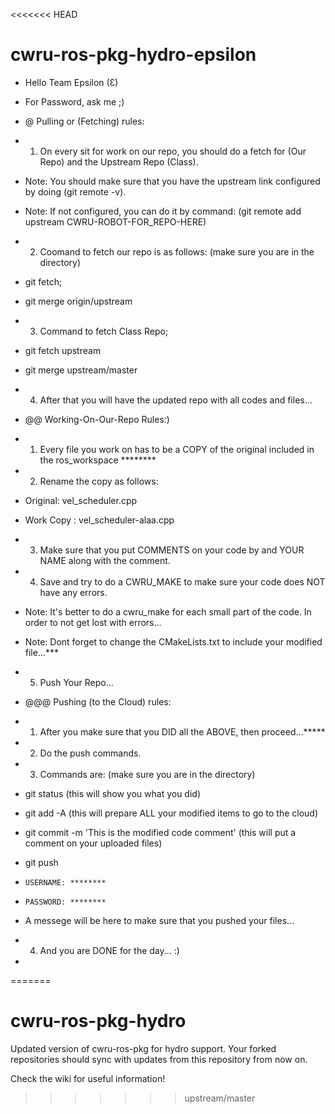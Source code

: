 <<<<<<< HEAD
# cwru-ros-pkg-hydro-epsilon

- Hello Team Epsilon (Ɛ)
- For Password, ask me ;)

- @ Pulling or (Fetching) rules:
- 1) On every sit for work on our repo, you should do a fetch for (Our Repo) and the Upstream Repo (Class).
- Note: You should make sure that you have the upstream link configured by doing (git remote -v).
- Note: If not configured, you can do it by command: (git remote add upstream CWRU-ROBOT-FOR_REPO-HERE)

- 2) Coomand to fetch our repo is as follows: (make sure you are in the directory)
-   git fetch;
-   git merge origin/upstream
 
- 3) Command to fetch Class Repo;
-   git fetch upstream
-   git merge upstream/master
  
- 4) After that you will have the updated repo with all codes and files...
 

- @@ Working-On-Our-Repo Rules:)
- 1) Every file you work on has to be a COPY of the original included in the ros_workspace ********
- 2) Rename the copy as follows:
-   Original:   vel_scheduler.cpp
-   Work Copy : vel_scheduler-alaa.cpp

- 3) Make sure that you put COMMENTS on your code by and YOUR NAME along with the comment.
- 4) Save and try to do a CWRU_MAKE to make sure your code does NOT have any errors.
- Note: It's better to do a cwru_make for each small part of the code. In order to not get lost with errors...
- Note: Dont forget to change the CMakeLists.txt to include your modified file...***
 
- 5) Push Your Repo...
 
- @@@ Pushing (to the Cloud) rules:
- 1) After you make sure that you DID all the ABOVE, then proceed...*****
- 2) Do the push commands.
- 3) Commands are: (make sure you are in the directory)
-   git status (this will show you what you did)
-   git add -A (this will prepare ALL your modified items to go to the cloud)
-   git commit -m 'This is the modified code comment' (this will put a comment on your uploaded files)
-   git push
-     USERNAME: ********
-     PASSWORD: ********
-   A messege will be here to make sure that you pushed your files...
   
- 4) And you are DONE for the day... :)
-   

=======
# cwru-ros-pkg-hydro
Updated version of cwru-ros-pkg for hydro support.
Your forked repositories should sync with updates from this repository from now on.

Check the wiki for useful information!
>>>>>>> upstream/master
